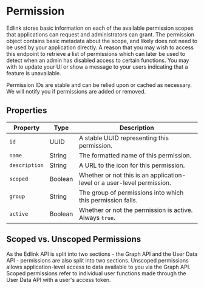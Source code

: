 # Permission

Edlink stores basic information on each of the available permission scopes that applications can request and administrators can grant. The permission object contains basic metadata about the scope, and likely does not need to be used by your application directly. A reason that you may wish to access this endpoint to retrieve a list of permissions which can later be used to detect when an admin has disabled access to certain functions. You may with to update your UI or show a message to your users indicating that a feature is unavailable.

Permission IDs are stable and can be relied upon or cached as necessary. We will notify you if permissions are added or removed.

## Properties

| Property | Type | Description |
|---|---|---|
| `id` | UUID | A stable UUID representing this permission. |
| `name` | String | The formatted name of this permission. |
| `description` | String | A URL to the icon for this permission. |
| `scoped` | Boolean | Whether or not this is an application-level or a user-level permission. |
| `group` | String | The group of permissions into which this permission falls. |
| `active` | Boolean | Whether or not the permission is active. Always `true`. |

## Scoped vs. Unscoped Permissions

As the Edlink API is split into two sections - the Graph API and the User Data API - permissions are also split into two sections. Unscoped permissions allows application-level access to data available to you via the Graph API. Scoped permissions refer to individual user functions made through the User Data API with a user's access token.